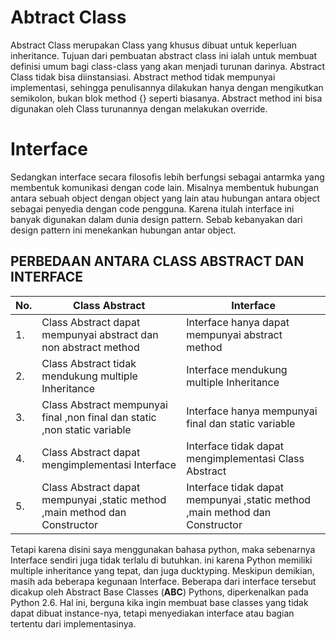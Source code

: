 # Abtract Class #
Abstract Class merupakan Class yang khusus dibuat untuk keperluan inheritance.
Tujuan dari pembuatan abstract class ini ialah untuk membuat definisi umum bagi class-class yang akan menjadi turunan darinya.
Abstract Class tidak bisa diinstansiasi. Abstract method tidak mempunyai implementasi,
sehingga penulisannya dilakukan hanya dengan mengikutkan semikolon, bukan blok method {} seperti biasanya.
Abstract method ini bisa digunakan oleh Class turunannya dengan melakukan override.
 
# Interface #
Sedangkan interface secara filosofis lebih berfungsi sebagai antarmka yang membentuk komunikasi dengan code lain. 
Misalnya membentuk hubungan antara sebuah object dengan object yang lain atau hubungan antara object sebagai penyedia dengan code pengguna. 
Karena itulah interface ini banyak digunakan dalam dunia design pattern. Sebab kebanyakan dari design pattern ini menekankan hubungan antar object.

## PERBEDAAN ANTARA CLASS ABSTRACT DAN INTERFACE ##


| No. |  Class Abstract  |  Interface  |
| --- | --- | --
|  1. |  Class Abstract dapat mempunyai abstract dan non abstract method   |  Interface hanya dapat mempunyai abstract  method|
|  2. |  Class Abstract tidak mendukung multiple Inheritance    |  Interface mendukung multiple Inheritance |
|  3. | Class Abstract mempunyai final ,non final dan static ,non static variable    |  Interface hanya mempunyai final dan static variable |
|  4. | Class Abstract dapat mengimplementasi Interface |  Interface tidak dapat mengimplementasi Class Abstract |
|  5. | Class Abstract dapat mempunyai ,static method ,main method dan Constructor |  Interface tidak dapat mempunyai ,static method ,main method dan Constructor |


Tetapi karena disini saya menggunakan bahasa python, maka sebenarnya Interface sendiri juga tidak terlalu di butuhkan.
ini karena Python memiliki multiple inheritance yang tepat, dan juga ducktyping.
Meskipun demikian, masih ada beberapa kegunaan Interface. Beberapa dari interface tersebut dicakup oleh Abstract Base Classes (**ABC**) Pythons, diperkenalkan pada Python 2.6. 
Hal ini, berguna kika ingin membuat base classes yang tidak dapat dibuat instance-nya, tetapi menyediakan interface atau bagian tertentu dari implementasinya.
